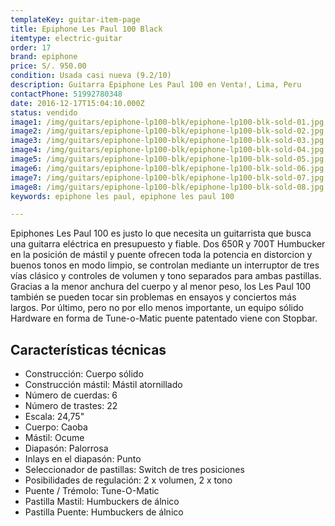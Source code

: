 ```yaml
---
templateKey: guitar-item-page
title: Epiphone Les Paul 100 Black
itemtype: electric-guitar
order: 17
brand: epiphone
price: S/. 950.00
condition: Usada casi nueva (9.2/10)
description: Guitarra Epiphone Les Paul 100 en Venta!, Lima, Peru
contactPhone: 51992780348
date: 2016-12-17T15:04:10.000Z
status: vendido
image1: /img/guitars/epiphone-lp100-blk/epiphone-lp100-blk-sold-01.jpg
image2: /img/guitars/epiphone-lp100-blk/epiphone-lp100-blk-sold-02.jpg
image3: /img/guitars/epiphone-lp100-blk/epiphone-lp100-blk-sold-03.jpg
image4: /img/guitars/epiphone-lp100-blk/epiphone-lp100-blk-sold-04.jpg
image5: /img/guitars/epiphone-lp100-blk/epiphone-lp100-blk-sold-05.jpg
image6: /img/guitars/epiphone-lp100-blk/epiphone-lp100-blk-sold-06.jpg
image7: /img/guitars/epiphone-lp100-blk/epiphone-lp100-blk-sold-07.jpg
image8: /img/guitars/epiphone-lp100-blk/epiphone-lp100-blk-sold-08.jpg
keywords: epiphone les paul, epiphone les paul 100

---
```

Epiphones Les Paul 100 es justo lo que necesita un guitarrista que busca una guitarra eléctrica en presupuesto y fiable. Dos 650R y 700T Humbucker en la posición de mástil y puente ofrecen toda la potencia en distorcion y buenos tonos en modo limpio, se controlan mediante un interruptor de tres vías clásico y controles de volumen y tono separados para ambas pastillas. Gracias a la menor anchura del cuerpo y al menor peso, los Les Paul 100 también se pueden tocar sin problemas en ensayos y conciertos más largos. Por último, pero no por ello menos importante, un equipo sólido Hardware en forma de Tune-o-Matic puente patentado viene con Stopbar.

## Características técnicas

* Construcción: Cuerpo sólido
* Construcción mástil: Mástil atornillado
* Número de cuerdas: 6
* Número de trastes: 22
* Escala: 24,75"
* Cuerpo: Caoba
* Mástil: Ocume
* Diapasón: Palorrosa
* Inlays en el diapasón: Punto
* Seleccionador de pastillas: Switch de tres posiciones
* Posibilidades de regulación: 2 x volumen, 2 x tono
* Puente / Trémolo: Tune-O-Matic
* Pastilla Mastil: Humbuckers de álnico
* Pastilla Puente: Humbuckers de álnico